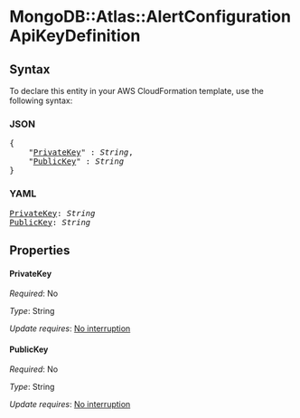 # MongoDB::Atlas::AlertConfiguration ApiKeyDefinition

## Syntax

To declare this entity in your AWS CloudFormation template, use the following syntax:

### JSON

<pre>
{
    "<a href="#privatekey" title="PrivateKey">PrivateKey</a>" : <i>String</i>,
    "<a href="#publickey" title="PublicKey">PublicKey</a>" : <i>String</i>
}
</pre>

### YAML

<pre>
<a href="#privatekey" title="PrivateKey">PrivateKey</a>: <i>String</i>
<a href="#publickey" title="PublicKey">PublicKey</a>: <i>String</i>
</pre>

## Properties

#### PrivateKey

_Required_: No

_Type_: String

_Update requires_: [No interruption](https://docs.aws.amazon.com/AWSCloudFormation/latest/UserGuide/using-cfn-updating-stacks-update-behaviors.html#update-no-interrupt)

#### PublicKey

_Required_: No

_Type_: String

_Update requires_: [No interruption](https://docs.aws.amazon.com/AWSCloudFormation/latest/UserGuide/using-cfn-updating-stacks-update-behaviors.html#update-no-interrupt)

